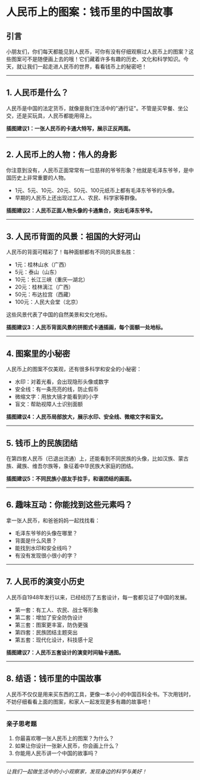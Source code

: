 # 人民币上的图案：钱币里的中国故事

## 引言
小朋友们，你们每天都能见到人民币，可你有没有仔细观察过人民币上的图案？这些图案可不是随便画上去的哦！它们藏着许多有趣的历史、文化和科学知识。今天，就让我们一起走进人民币的世界，看看钱币上的秘密吧！

---

## 1. 人民币是什么？
人民币是中国的法定货币，就像是我们生活中的"通行证"。不管是买早餐、坐公交，还是买玩具，人民币都能用得上。

**插图建议1：一张人民币的卡通大特写，展示正反两面。**

---

## 2. 人民币上的人物：伟人的身影
你注意到没有，人民币正面常常有一位慈祥的爷爷形象？他就是毛泽东爷爷，是中国历史上非常重要的人物。

- 1元、5元、10元、20元、50元、100元纸币上都有毛泽东爷爷的头像。
- 早期的人民币上还出现过工人、农民、科学家等群像。

**插图建议2：人民币正面人物头像的卡通集合，突出毛泽东爷爷。**

---

## 3. 人民币背面的风景：祖国的大好河山
人民币的背面可精彩了！每种面额都有不同的风景名胜：

- 1元：桂林山水（广西）
- 5元：泰山（山东）
- 10元：长江三峡（重庆—湖北）
- 20元：桂林漓江（广西）
- 50元：布达拉宫（西藏）
- 100元：人民大会堂（北京）

这些风景代表了中国的自然美景和文化地标。

**插图建议3：人民币背面风景的拼图式卡通插画，每个面额一处地标。**

---

## 4. 图案里的小秘密
人民币上的图案不仅美观，还有很多科学和安全的小秘密：

- 水印：对着光看，会出现隐形头像或数字
- 安全线：有一条亮亮的线，防止假币
- 微缩文字：用放大镜才能看到的小字
- 盲文：帮助视障人士识别面额

**插图建议4：人民币局部放大，展示水印、安全线、微缩文字和盲文。**

---

## 5. 钱币上的民族团结
在第四套人民币（已退出流通）上，还能看到不同民族的头像，比如汉族、蒙古族、藏族、维吾尔族等，象征着中华民族大家庭的团结。

**插图建议5：不同民族小朋友手拉手，和谐团结的画面。**

---

## 6. 趣味互动：你能找到这些元素吗？
拿一张人民币，和爸爸妈妈一起找找看：
- 毛泽东爷爷的头像在哪里？
- 背面是什么风景？
- 能找到水印和安全线吗？
- 有没有发现很小很小的字？

---

## 7. 人民币的演变小历史
人民币自1948年发行以来，已经经历了五套设计，每一套都见证了中国的发展。
- 第一套：有工人、农民、战士等形象
- 第二套：增加了安全防伪设计
- 第三套：图案更丰富，防伪更强
- 第四套：民族团结主题突出
- 第五套：现代化设计，科技感十足

**插图建议7：人民币五套设计的演变时间轴卡通图。**

---

## 8. 结语：钱币里的中国故事
人民币不仅仅是用来买东西的工具，更像一本小小的中国百科全书。下次用钱时，不妨仔细看看上面的图案，和家人一起发现更多有趣的故事吧！

---

### 亲子思考题
1. 你最喜欢哪一张人民币上的图案？为什么？
2. 如果让你设计一张新人民币，你会画上什么？
3. 你能用人民币讲一个中国的故事吗？

---

*让我们一起做生活中的小小观察家，发现身边的科学与美好！* 